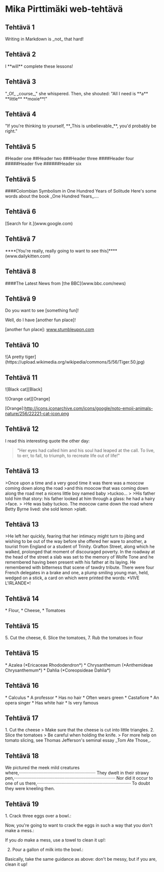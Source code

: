 <h1>Mika Pirttimäki web-tehtävä</h1>

<h2>Tehtävä 1</h2>
<p>Writing in Markdown is _not_ that hard!</p>

<h2>Tehtävä 2</h2>
<p>I **will** complete these lessons!</p>

<h2>Tehtävä 3</h2>
<p>"_Of_ _course_," she whispered. Then, she shouted: "All I need is **a** **little** **moxie**!"</p>

<h2>Tehtävä 4</h2>
<p>"If you're thinking to yourself, **_This is unbelievable_**, you'd probably be right."</p>

<h2>Tehtävä 5</h2>
<p>
#Header one
##Header two
###Header three
####Header four
#####Header five
######Header six</p>

<h2>Tehtävä 5</h2>
<p>####Colombian Symbolism in One Hundred Years of Solitude Here's some words about the book _One Hundred Years_....</p>

<h2>Tehtävä 6</h2>
<p>[Search for it.](www.google.com)</p>

<h2>Tehtävä 7</h2>
<p>****[You're really, really going to want to see this]****(www.dailykitten.com)</p>

<h2>Tehtävä 8</h2>
<p>####The Latest News from [the BBC](www.bbc.com/news)</p>

<h2>Tehtävä 9</h2>
<p>Do you want to see [something fun]!

Well, do I have [another fun place]!

[a fun place]: www.zombo.com
[another fun place]: www.stumbleupon.com </p>

<h2>Tehtävä 10</h2>
<p>![A pretty tiger](https://upload.wikimedia.org/wikipedia/commons/5/56/Tiger.50.jpg)</p>

<h2>Tehtävä 11</h2>
<p>![Black cat][Black]

![Orange cat][Orange]

[Black]: https://upload.wikimedia.org/wikipedia/commons/a/a3/81_INF_DIV_SSI.jpg

[Orange]:http://icons.iconarchive.com/icons/google/noto-emoji-animals-nature/256/22221-cat-icon.png </p>

<h2>Tehtävä 12</h2>
<p>I read this interesting quote the other day:

>"Her eyes had called him and his soul had leaped at the call. To live, to err, to fall, to triumph, to recreate life out of life!" </p>

<h2>Tehtävä 13</h2>
<p>>Once upon a time and a very good time it was there was a moocow coming down along the road >and this moocow that was coming down along the road met a nicens little boy named baby >tuckoo...
>
>His father told him that story: his father looked at him through a glass: he had a hairy >face.
>
>He was baby tuckoo. The moocow came down the road where Betty Byrne lived: she sold lemon >platt.</p>

<h2>Tehtävä 13</h2>
<p>>He left her quickly, fearing that her intimacy might turn to jibing and wishing to be out of the way before she offered her ware to another, a tourist from England or a student of Trinity. Grafton Street, along which he walked, prolonged that moment of discouraged poverty. In the roadway at the head of the street a slab was set to the memory of Wolfe Tone and he remembered having been present with his father at its laying. He remembered with bitterness that scene of tawdry tribute. There were four French delegates in a brake and one, a plump smiling young man, held, wedged on a stick, a card on which were printed the words: *VIVE L'IRLANDE*!</p>

<h2>Tehtävä 14</h2>
<p>* Flour, 
* Cheese, 
* Tomatoes</p>

<h2>Tehtävä 15</h2>
<p>5. Cut the cheese,
6. Slice the tomatoes,
7. Rub the tomatoes in flour</h2>

<h2>Tehtävä 15</h2>
<p>* Azalea (*Ericaceae Rhododendron*)
* Chrysanthemum (*Anthemideae Chrysanthemum*)
* Dahlia (*Coreopsideae Dahlia*)</p>

<h2>Tehtävä 16</h2>
<p>* Calculus
 *  A professor
 *  Has no hair
 *  Often wears green
* Castafiore
 * An opera singer
 * Has white hair
 *  Is very famous</p>

 <h2>Tehtävä 17</h2>
<p>1. Cut the cheese
 > Make sure that the cheese is cut into little triangles.
2. Slice the tomatoes
  > Be careful when holding the knife.
  > For more help on tomato slicing, see Thomas Jefferson's seminal essay _Tom Ate Those_.</p>

<h2>Tehtävä 18</h2>
<p>We pictured the meek mild creatures where,······························································
They dwelt in their strawy pen,··················································································
Nor did it occur to one of us there,············································································
To doubt they were kneeling then.</p>

<h2>Tehtävä 19</h2>
<p>1. Crack three eggs over a bowl.:

 Now, you're going to want to crack the eggs in such a way that you don't make a mess.:

 If you _do_ make a mess, use a towel to clean it up!:

2. Pour a gallon of milk into the bowl.:

 Basically, take the same guidance as above: don't be messy, but if you are, clean it up!</p>

 


